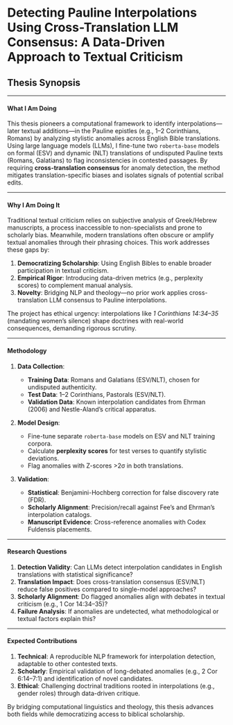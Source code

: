 # Detecting Pauline Interpolations Using Cross-Translation LLM Consensus: A Data-Driven Approach to Textual Criticism 

## Thesis Synopsis

---

#### **What I Am Doing**  
This thesis pioneers a computational framework to identify interpolations—later textual additions—in the Pauline epistles (e.g., 1–2 Corinthians, Romans) by analyzing stylistic anomalies across English Bible translations. Using large language models (LLMs), I fine-tune two `roberta-base` models on formal (ESV) and dynamic (NLT) translations of undisputed Pauline texts (Romans, Galatians) to flag inconsistencies in contested passages. By requiring **cross-translation consensus** for anomaly detection, the method mitigates translation-specific biases and isolates signals of potential scribal edits.  

---

#### **Why I Am Doing It**  
Traditional textual criticism relies on subjective analysis of Greek/Hebrew manuscripts, a process inaccessible to non-specialists and prone to scholarly bias. Meanwhile, modern translations often obscure or amplify textual anomalies through their phrasing choices. This work addresses these gaps by:  
1. **Democratizing Scholarship**: Using English Bibles to enable broader participation in textual criticism.  
2. **Empirical Rigor**: Introducing data-driven metrics (e.g., perplexity scores) to complement manual analysis.  
3. **Novelty**: Bridging NLP and theology—no prior work applies cross-translation LLM consensus to Pauline interpolations.  

The project has ethical urgency: interpolations like *1 Corinthians 14:34–35* (mandating women’s silence) shape doctrines with real-world consequences, demanding rigorous scrutiny.  

---

#### **Methodology**  
1. **Data Collection**:  
   - **Training Data**: Romans and Galatians (ESV/NLT), chosen for undisputed authenticity.  
   - **Test Data**: 1–2 Corinthians, Pastorals (ESV/NLT).  
   - **Validation Data**: Known interpolation candidates from Ehrman (2006) and Nestle-Aland’s critical apparatus.  

2. **Model Design**:  
   - Fine-tune separate `roberta-base` models on ESV and NLT training corpora.  
   - Calculate **perplexity scores** for test verses to quantify stylistic deviations.  
   - Flag anomalies with Z-scores >2σ in both translations.  

3. **Validation**:  
   - **Statistical**: Benjamini-Hochberg correction for false discovery rate (FDR).  
   - **Scholarly Alignment**: Precision/recall against Fee’s and Ehrman’s interpolation catalogs.  
   - **Manuscript Evidence**: Cross-reference anomalies with Codex Fuldensis placements.  

---

#### **Research Questions**  
1. **Detection Validity**: Can LLMs detect interpolation candidates in English translations with statistical significance?  
2. **Translation Impact**: Does cross-translation consensus (ESV/NLT) reduce false positives compared to single-model approaches?  
3. **Scholarly Alignment**: Do flagged anomalies align with debates in textual criticism (e.g., 1 Cor 14:34–35)?  
4. **Failure Analysis**: If anomalies are undetected, what methodological or textual factors explain this?  

---

#### **Expected Contributions**  
1. **Technical**: A reproducible NLP framework for interpolation detection, adaptable to other contested texts.  
2. **Scholarly**: Empirical validation of long-debated anomalies (e.g., 2 Cor 6:14–7:1) and identification of novel candidates.  
3. **Ethical**: Challenging doctrinal traditions rooted in interpolations (e.g., gender roles) through data-driven critique.  

By bridging computational linguistics and theology, this thesis advances both fields while democratizing access to biblical scholarship.
